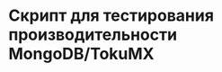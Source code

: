 Скрипт для тестирования производительности MongoDB/TokuMX
=========================================================

